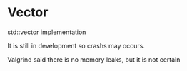 # Vector
std::vector implementation

It is still in development so crashs may occurs.

Valgrind said there is no memory leaks, but it is not certain

